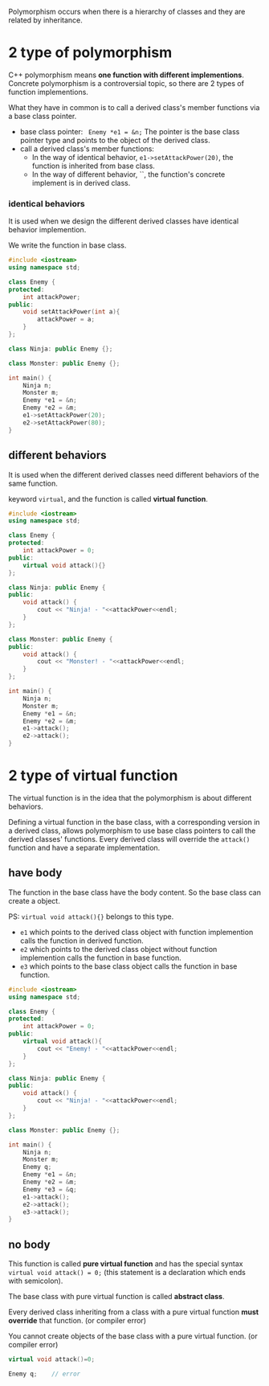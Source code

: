 Polymorphism occurs when there is a hierarchy of classes and they are related by inheritance.

# 2 type of polymorphism

C++ polymorphism means **one function with different implementions**. Concrete polymorphism is a controversial topic, so there are 2 types of function implementions.

What they have in common is to call a derived class's member functions via a base class pointer.

- base class pointer: 
  ` Enemy *e1 = &n;` The pointer is the base class pointer type and points to the object of the derived class.
- call a derived class's member functions:
  - In the way of identical behavior, `e1->setAttackPower(20)`, the function is inherited from base class.
  - In the way of different behavior, ``, the function's concrete implement is in derived class.

### identical behaviors

It is used when we design the different derived classes have identical behavior implemention.

We write the function in base class.

```cpp
#include <iostream>
using namespace std;

class Enemy {
protected: 
    int attackPower;
public:
    void setAttackPower(int a){
        attackPower = a;
    }
};

class Ninja: public Enemy {};

class Monster: public Enemy {};

int main() {
    Ninja n;
    Monster m;
    Enemy *e1 = &n;
    Enemy *e2 = &m;
    e1->setAttackPower(20);
    e2->setAttackPower(80);
}

```

## different behaviors

It is used when the different derived classes need different behaviors of the same function.

keyword `virtual`, and the function is called **virtual function**.

```cpp
#include <iostream>
using namespace std;

class Enemy {
protected: 
    int attackPower = 0;
public:
    virtual void attack(){}
};

class Ninja: public Enemy {
public:
    void attack() {
        cout << "Ninja! - "<<attackPower<<endl;
    }
};

class Monster: public Enemy {
public:
    void attack() {
        cout << "Monster! - "<<attackPower<<endl;
    }
};

int main() {
    Ninja n;
    Monster m;
    Enemy *e1 = &n;
    Enemy *e2 = &m;
    e1->attack();
    e2->attack();
}
```

# 2 type of virtual function

The virtual function is in the idea that the polymorphism is about different behaviors.

Defining a virtual function in the base class, with a corresponding version in a derived class, allows polymorphism to use base class pointers to call the derived classes' functions. Every derived class will override the `attack()` function and have a separate implementation.

## have body

The function in the base class have the body content. So the base class can create a object.

PS: `virtual void attack(){}` belongs to this type.

- `e1` which points to the derived class object with function implemention calls the function in derived function.
- `e2` which points to the derived class object without function implemention calls the function in base function.
- `e3` which points to the base class object calls the function in base function.

```cpp
#include <iostream>
using namespace std;

class Enemy {
protected: 
    int attackPower = 0;
public:
    virtual void attack(){
        cout << "Enemy! - "<<attackPower<<endl;
    }
};

class Ninja: public Enemy {
public:
    void attack() {
        cout << "Ninja! - "<<attackPower<<endl;
    }
};

class Monster: public Enemy {};

int main() {
    Ninja n;
    Monster m;
    Enemy q;
    Enemy *e1 = &n;
    Enemy *e2 = &m;
    Enemy *e3 = &q;
    e1->attack();
    e2->attack();
    e3->attack();
}
```

## no body

This function is called **pure virtual function** and has the special syntax `virtual void attack() = 0;` (this statement is a declaration which ends with semicolon).

The base class with pure virtual function is called **abstract class**.

Every derived class inheriting from a class with a pure virtual function **must override** that function. (or compiler error)

You cannot create objects of the base class with a pure virtual function. (or compiler error)

```cpp
virtual void attack()=0;

Enemy q;	// error
```
